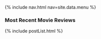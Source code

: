 {% include nav.html nav=site.data.menu %}

### Most Recent Movie Reviews


{% include postList.html %}
